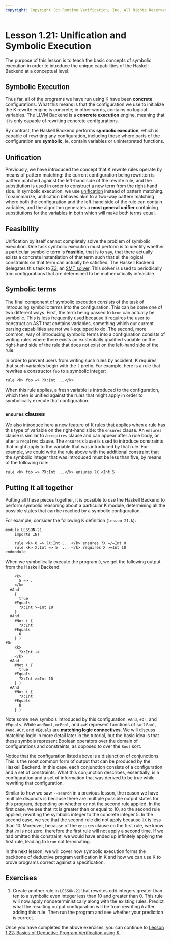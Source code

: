 ```yaml
---
copyright: Copyright (c) Runtime Verification, Inc. All Rights Reserved.
---
```


# Lesson 1.21: Unification and Symbolic Execution

The purpose of this lesson is to teach the basic concepts of symbolic execution
in order to introduce the unique capabilities of the Haskell Backend at a
conceptual level.

## Symbolic Execution

Thus far, all of the programs we have run using K have been **concrete**
configurations. What this means is that the configuration we use to initialize
the K rewrite engine is concrete; in other words, contains no logical
variables. The LLVM Backend is a **concrete execution** engine, meaning that
it is only capable of rewriting concrete configurations.

By contrast, the Haskell Backend performs **symbolic execution**, which is
capable of rewriting any configuration, including those where parts of the
configuration are **symbolic**, ie, contain variables or uninterpreted
functions.

## Unification

Previously, we have introduced the concept that K rewrite rules operate by
means of pattern matching: the current configuration being rewritten is pattern
matched against the left-hand side of the rewrite rule, and the substitution
is used in order to construct a new term from the right-hand side. In symbolic
execution, we use
[unification](https://en.wikipedia.org/wiki/Unification_%28computer_science%29)
instead of pattern matching. To summarize, unification behaves akin to a
two-way pattern matching where both the configuration and the left-hand side
of the rule can contain variables, and the algorithm generates a
**most general unifier** containing substitutions for the variables in both
which will make both terms equal.

## Feasibility

Unification by itself cannot completely solve the problem of symbolic
execution. One task symbolic execution must perform is to identify whether
a particular symbolic term is **feasible**, that is to say, that there actually
exists a concrete instantiation of that term such that all the logical
constraints on that term can actually be satisfied. The Haskell Backend
delegates this task to [Z3](https://github.com/Z3Prover/z3), an
[SMT solver](https://en.wikipedia.org/wiki/Satisfiability_modulo_theories).
This solver is used to periodically trim configurations that are determined
to be mathematically infeasible.

## Symbolic terms

The final component of symbolic execution consists of the task of introducing
symbolic terms into the configuration. This can be done one of two different
ways. First, the term being passed to `krun` can actually be symbolic. This
is less frequently used because it requires the user to construct an AST
that contains variables, something which our current parsing capabilities are
not well-equipped to do. The second, more common, way of introducing symbolic
terms into a configuration consists of writing rules where there exists an
existentially qualified variable on the right-hand side of the rule that does
not exist on the left-hand side of the rule.

In order to prevent users from writing such rules by accident, K requires
that such variables begin with the `?` prefix. For example, here is a rule
that rewrites a constructor `foo` to a symbolic integer:

```
rule <k> foo => ?X:Int ...</k>
```

When this rule applies, a fresh variable is introduced to the configuration, which
then is unified against the rules that might apply in order to symbolically
execute that configuration.

### `ensures` clauses

We also introduce here a new feature of K rules that applies when a rule
has this type of variable on the right-hand side: the `ensures` clause.
An `ensures` clause is similar to a `requires` clause and can appear after
a rule body, or after a `requires` clause. The `ensures` clause is used to
introduce constraints that might apply to the variable that was introduced by
that rule. For example, we could write the rule above with the additional
constraint that the symbolic integer that was introduced must be less than
five, by means of the following rule:

```
rule <k> foo => ?X:Int ...</k> ensures ?X <Int 5
```

## Putting it all together

Putting all these pieces together, it is possible to use the Haskell Backend
to perform symbolic reasoning about a particular K module, determining all the
possible states that can be reached by a symbolic configuration.

For example, consider the following K definition (`lesson-21.k`):

```k
module LESSON-21
    imports INT

    rule <k> 0 => ?X:Int ... </k> ensures ?X =/=Int 0
    rule <k> X:Int => 5  ... </k> requires X >=Int 10
endmodule
```

When we symbolically execute the program `0`, we get the following output
from the Haskell Backend:

```
    <k>
      5 ~> .
    </k>
  #And
    {
      true
    #Equals
      ?X:Int >=Int 10
    }
  #And
    #Not ( {
      ?X:Int
    #Equals
      0
    } )
#Or
    <k>
      ?X:Int ~> .
    </k>
  #And
    #Not ( {
      true
    #Equals
      ?X:Int >=Int 10
    } )
  #And
    #Not ( {
      ?X:Int
    #Equals
      0
    } )
```

Note some new symbols introduced by this configuration: `#And`, `#Or`, and
`#Equals`. While `andBool`, `orBool`, and `==K` represent functions of sort
`Bool`, `#And`, `#Or`, and `#Equals` are **matching logic connectives**. We
will discuss matching logic in more detail later in the tutorial, but the basic
idea is that these symbols represent Boolean operators over the domain of
configurations and constraints, as opposed to over the `Bool` sort.

Notice that the configuration listed above is a disjunction of conjunctions.
This is the most common form of output that can be produced by the Haskell
Backend. In this case, each conjunction consists of a configuration and a set
of constraints. What this conjunction describes, essentially, is a
configuration and a set of information that was derived to be true while
rewriting that configuration.

Similar to how we saw `--search` in a previous lesson, the reason we have
multiple disjuncts is because there are multiple possible output states
for this program, depending on whether or not the second rule applied. In the
first case, we see that `?X` is greater than or equal to 10, so the second rule
applied, rewriting the symbolic integer to the concrete integer 5. In the
second case, we see that the second rule did not apply because `?X` is less
than 10. Moreover, because of the `ensures` clause on the first rule, we know
that `?X` is not zero, therefore the first rule will not apply a second time.
If we had omitted this constraint, we would have ended up infinitely applying
the first rule, leading to `krun` not terminating.

In the next lesson, we will cover how symbolic execution forms the backbone
of deductive program verification in K and how we can use K to prove programs
correct against a specification.

## Exercises

1. Create another rule in `LESSON-21` that rewrites odd integers greater than
ten to a symbolic even integer less than 10 and greater than 0. This rule will
now apply nondeterministically along with the existing rules. Predict what the
resulting output configuration will be from rewriting `0` after adding this
rule. Then run the program and see whether your prediction is correct.

Once you have completed the above exercises, you can continue to
[Lesson 1.22: Basics of Deductive Program Verification using K](../22_proofs/README.md).
